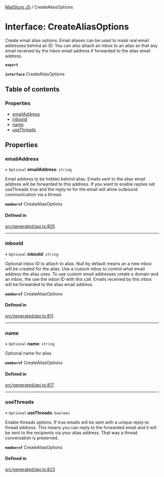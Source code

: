 [MailSlurp JS](../README.md) / CreateAliasOptions

# Interface: CreateAliasOptions

Create email alias options. Email aliases can be used to mask real email addresses behind an ID. You can also attach an inbox to an alias so that any email received by the inbox email address if forwarded to the alias email address.

**`export`**

**`interface`** CreateAliasOptions

## Table of contents

### Properties

- [emailAddress](CreateAliasOptions.md#emailaddress)
- [inboxId](CreateAliasOptions.md#inboxid)
- [name](CreateAliasOptions.md#name)
- [useThreads](CreateAliasOptions.md#usethreads)

## Properties

### emailAddress

• `Optional` **emailAddress**: `string`

Email address to be hidden behind alias. Emails sent to the alias email address will be forwarded to this address. If you want to enable replies set useThreads true and the reply-to for the email will allow outbound communication via a thread.

**`memberof`** CreateAliasOptions

#### Defined in

[src/generated/api.ts:805](https://github.com/mailslurp/mailslurp-client/blob/5523864/src/generated/api.ts#L805)

___

### inboxId

• `Optional` **inboxId**: `string`

Optional inbox ID to attach to alias. Null by default means an a new inbox will be created for the alias. Use a custom inbox to control what email address the alias uses. To use custom email addresses create a domain and an inbox, the use the inbox ID with this call. Emails received by this inbox will be forwarded to the alias email address

**`memberof`** CreateAliasOptions

#### Defined in

[src/generated/api.ts:811](https://github.com/mailslurp/mailslurp-client/blob/5523864/src/generated/api.ts#L811)

___

### name

• `Optional` **name**: `string`

Optional name for alias

**`memberof`** CreateAliasOptions

#### Defined in

[src/generated/api.ts:817](https://github.com/mailslurp/mailslurp-client/blob/5523864/src/generated/api.ts#L817)

___

### useThreads

• `Optional` **useThreads**: `boolean`

Enable threads options. If true emails will be sent with a unique reply-to thread address. This means you can reply to the forwarded email and it will be sent to the recipients via your alias address. That way a thread conversation is preserved.

**`memberof`** CreateAliasOptions

#### Defined in

[src/generated/api.ts:823](https://github.com/mailslurp/mailslurp-client/blob/5523864/src/generated/api.ts#L823)
